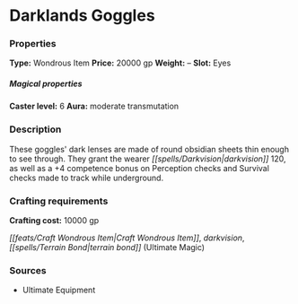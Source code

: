﻿---
Title: "Darklands Goggles"
Type: "Wondrous Item"
Price: "20000 gp"
Weight: "–"
Slot: "Eyes"
Caster level: "6"
Aura: "moderate transmutation"
Description: |
  "These goggles' dark lenses are made of round obsidian sheets thin enough to see through. They grant the wearer darkvision 120, as well as a +4 competence bonus on Perception checks and Survival checks made to track while underground."
Crafting cost: "10000 gp"
Sources: "['Ultimate Equipment']"
---

# Darklands Goggles

### Properties

**Type:** Wondrous Item **Price:** 20000 gp **Weight:** – **Slot:** Eyes

##### Magical properties

**Caster level:** 6 **Aura:** moderate transmutation

### Description

These goggles' dark lenses are made of round obsidian sheets thin enough to see through. They grant the wearer _[[spells/Darkvision|darkvision]]_ 120, as well as a +4 competence bonus on Perception checks and Survival checks made to track while underground.

### Crafting requirements

**Crafting cost:** 10000 gp

_[[feats/Craft Wondrous Item|Craft Wondrous Item]]_, _darkvision_, _[[spells/Terrain Bond|terrain bond]]_ (Ultimate Magic)

### Sources

* Ultimate Equipment